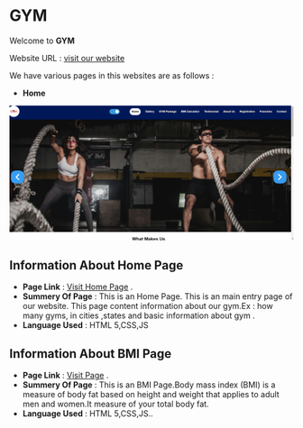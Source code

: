 # GYM

Welcome to **GYM**

Website URL : [visit our website](https://icp9-group1-project3.netlify.app)

We have various pages in this websites are as follows :

- **Home**

![Home Page Screen Shot](./img/home_page.png)

## Information About Home Page

- **Page Link** : [Visit Home Page](https://icp9-group1-project3.netlify.app) .
- **Summery Of Page** : This is an Home Page. This is an main entry page of our website.
  This page content information about our gym.Ex : how many gyms, in cities ,states and basic information about gym .
- **Language Used** : HTML 5,CSS,JS

 
 
## Information About BMI Page

- **Page Link** : [Visit  Page](https://icp9-group1-project3.netlify.app/pages/bmi) .
- **Summery Of Page** : This is an BMI Page.Body mass index (BMI) is a measure of body fat based on height and weight that applies to adult men and women.It measure of your total body fat.
- **Language Used** : HTML 5,CSS,JS..